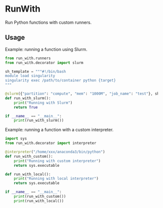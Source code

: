 # RunWith

Run Python functions with custom runners.

## Usage

Example: running a function using Slurm.

```python
from run_with.runners
from run_with.decorator import slurm

sh_template = """#!/bin/bash
module load singularity
singularity exec /path/to/container python {target}
"""

@slurm({"partition": "compute", "mem": "1000M", "job_name": "test"}, sh_template)
def run_with_slurm():
    print("Running with Slurm")
    return True

if __name__ == "__main__":
    print(run_with_slurm())
```

Example: running a function with a custom interpreter.

```python
import sys
from run_with.decorator import interpreter

@interpreter("/home/xxx/anaconda3/bin/python")
def run_with_custom():
    print("Running with custom interpreter")
    return sys.executable

def run_with_local():
    print("Running with local interpreter")
    return sys.executable

if __name__ == "__main__":
    print(run_with_custom())
    print(run_with_local())
```
